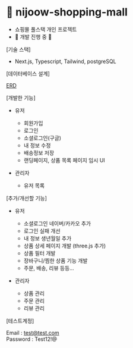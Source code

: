 # 👟 nijoow-shopping-mall
- 쇼핑몰 풀스택 개인 프로젝트
- 🚧 개발 진행 중 🚧

[기술 스택]
- Next.js, Typescript, Tailwind, postgreSQL

[데이터베이스 설계]

[ERD](https://www.erdcloud.com/p/p8BGu6A2vXGvmrGiH)

[개발한 기능]
- 유저
  - 회원가입
  - 로그인
  - 소셜로그인(구글)
  - 내 정보 수정
  - 배송정보 저장
  - 랜딩페이지, 상품 목록 페이지 임시 UI
  
- 관리자
  - 유저 목록

[추가/개선할 기능]
- 유저
  - 소셜로그인 네이버/카카오 추가
  - 로그인 실패 개선
  - 내 정보 생년월일 추가
  - 상품 상세 페이지 개발 (three.js 추가)
  - 상품 필터 개발
  - 장바구니/찜한 상품 기능 개발
  - 주문, 배송, 리뷰 등등...
  
- 관리자
  - 상품 관리
  - 주문 관리
  - 리뷰 관리

[테스트계정]

Email : test@test.com <br/>
Password : Test12!@
